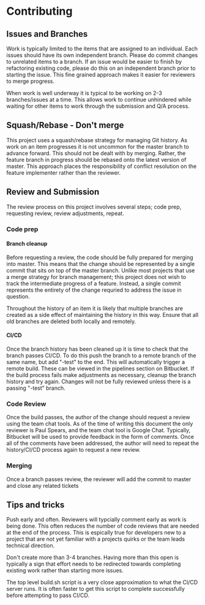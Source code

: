 # Contributing

## Issues and Branches

Work is typically limited to the items that are assigned to an individual. Each issues should have
its own independent branch. Please do commit changes to unrelated items to a branch. If an issue
would be easier to finish by refactoring existing code, please do this on an independent branch
prior to starting the issue. This fine grained approach makes it easier for reviewers to merge
progress.

When work is well underway it is typical to be working on 2-3 branches/issues at a time. This allows work
to continue unhindered while waiting for other items to work through the submission and Q/A process.

## Squash/Rebase - Don't merge

This project uses a squash/rebase strategy for managing Git history. As work on an item progresses it is
not uncommon for the master branch to advance forward. This should not be dealt with by merging.
Rather, the feature branch in progress should be rebased onto the latest version of master. This approach
places the responsibility of conflict resolution on the feature implementer rather than the reviewer.

## Review and Submission

The review process on this project involves several steps; code prep, requesting review,
review adjustments, repeat.

### Code prep

#### Branch cleanup

Before requesting a review, the code should be fully prepared for merging into master. This means that the
change should be represented by a single commit that sits on top of the master branch. Unlike most projects
that use a merge strategy for branch management; this project does not wish to track the intermediate progress
of a feature. Instead, a single commit represents the entirety of the change requried to address the issue in
question.

Throughout the history of an item it is likely that multiple branches are created as a side effect of
maintaining the history in this way. Ensure that all old branches are deleted both locally and remotely.

#### CI/CD

Once the branch history has been cleaned up it is time to check that the branch passes CI/CD. To do this
push the branch to a remote branch of the same name, but add "-test" to the end. This will automatically
trigger a remote build. These can be viewed in the pipelines section on Bitbucket. If the build process
fails make adjustments as necessary, cleanup the branch history and try again. Changes will not be fully
reviewed unless there is a passing "-test" branch.

### Code Review

Once the build passes, the author of the change should request a review using the team chat tools. As of
the time of writing this document the only reviewer is Paul Spears, and the team chat tool is Google Chat.
Typically, Bitbucket will be used to provide feedback in the form of comments. Once all of the comments
have been addressed, the author will need to repeat the history/CI/CD process again to request a new
review.

### Merging

Once a branch passes review, the reviewer will add the commit to master and close any related tickets

## Tips and tricks

Push early and often. Reviewers will typcially comment early as work is being done. This often reduces
the number of code reviews that are needed at the end of the process. This is espically true for developers
new to a project that are not yet familiar with a projects quirks or the team leads technical direction.

Don't create more than 3-4 branches. Having more than this open is typically a sign that effort needs to
be redirected towards completing existing work rather than starting more issues.

The top level build.sh script is a very close approximation to what the CI/CD server runs. It is often faster
to get this script to complete successfully before attempting to pass CI/CD.
